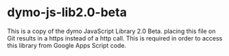 # dymo-js-lib2.0-beta
This is a copy of the dymo JavaScript Library 2.0 Beta. placing this file on Git results in a https instead of a http call. This is required in order to access this library from Google Apps Script code.

